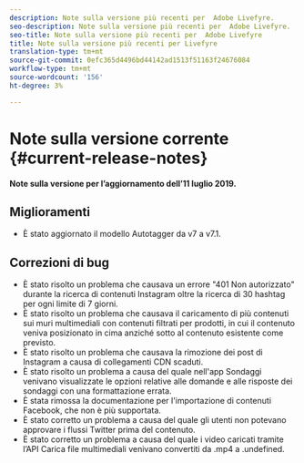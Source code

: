 ```yaml
---
description: Note sulla versione più recenti per  Adobe Livefyre.
seo-description: Note sulla versione più recenti per  Adobe Livefyre.
seo-title: Note sulla versione più recenti per  Adobe Livefyre
title: Note sulla versione più recenti per Livefyre
translation-type: tm+mt
source-git-commit: 0efc365d4496bd44142ad1513f51163f24676084
workflow-type: tm+mt
source-wordcount: '156'
ht-degree: 3%

---
```



# Note sulla versione corrente {#current-release-notes}

**Note sulla versione per l’aggiornamento dell’11 luglio 2019.**

## Miglioramenti

* È stato aggiornato il modello Autotagger da v7 a v7.1.

## Correzioni di bug

* È stato risolto un problema che causava un errore &quot;401 Non autorizzato&quot; durante la ricerca di contenuti Instagram oltre la ricerca di 30 hashtag per ogni limite di 7 giorni.
* È stato risolto un problema che causava il caricamento di più contenuti sui muri multimediali con contenuti filtrati per prodotti, in cui il contenuto veniva posizionato in cima anziché sotto al contenuto esistente come previsto.
* È stato risolto un problema che causava la rimozione dei post di Instagram a causa di collegamenti CDN scaduti.
* È stato risolto un problema a causa del quale nell&#39;app Sondaggi venivano visualizzate le opzioni relative alle domande e alle risposte dei sondaggi con una formattazione errata.
* È stata rimossa la documentazione per l&#39;importazione di contenuti Facebook, che non è più supportata.
* È stato corretto un problema a causa del quale gli utenti non potevano approvare i flussi Twitter prima del contenuto.
* È stato corretto un problema a causa del quale i video caricati tramite l’API Carica file multimediali venivano convertiti da .mp4 a .undefined.
